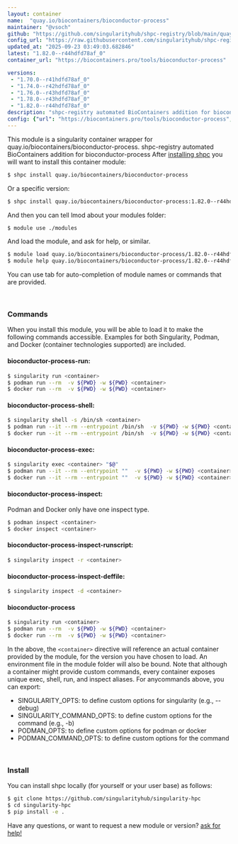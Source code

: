 ```yaml
---
layout: container
name:  "quay.io/biocontainers/bioconductor-process"
maintainer: "@vsoch"
github: "https://github.com/singularityhub/shpc-registry/blob/main/quay.io/biocontainers/bioconductor-process/container.yaml"
config_url: "https://raw.githubusercontent.com/singularityhub/shpc-registry/main/quay.io/biocontainers/bioconductor-process/container.yaml"
updated_at: "2025-09-23 03:49:03.682846"
latest: "1.82.0--r44hdfd78af_0"
container_url: "https://biocontainers.pro/tools/bioconductor-process"

versions:
 - "1.70.0--r41hdfd78af_0"
 - "1.74.0--r42hdfd78af_0"
 - "1.76.0--r43hdfd78af_0"
 - "1.78.0--r43hdfd78af_0"
 - "1.82.0--r44hdfd78af_0"
description: "shpc-registry automated BioContainers addition for bioconductor-process"
config: {"url": "https://biocontainers.pro/tools/bioconductor-process", "maintainer": "@vsoch", "description": "shpc-registry automated BioContainers addition for bioconductor-process", "latest": {"1.82.0--r44hdfd78af_0": "sha256:578c10d9b7b7c935a3d682eb3c5caf6b4532ac8dc179539f80d60d1849483e3a"}, "tags": {"1.70.0--r41hdfd78af_0": "sha256:b9508b3f6fa4bc635cd05232199eae182a1b5a66299a14e6791feaf39e629a43", "1.74.0--r42hdfd78af_0": "sha256:54e1f382d1dff3d9b27e504760537414cfcae3e9b70a89d851ecc65c43f563c5", "1.76.0--r43hdfd78af_0": "sha256:002eed6bc15eddccc699447c38c25a25df12fa9a924dbae29023aac129499a93", "1.78.0--r43hdfd78af_0": "sha256:939553da25ee12c33b0ba12c472bb6190f73e9159b5948f291ba5d99f6ea9606", "1.82.0--r44hdfd78af_0": "sha256:578c10d9b7b7c935a3d682eb3c5caf6b4532ac8dc179539f80d60d1849483e3a"}, "docker": "quay.io/biocontainers/bioconductor-process"}
---
```


This module is a singularity container wrapper for quay.io/biocontainers/bioconductor-process.
shpc-registry automated BioContainers addition for bioconductor-process
After [installing shpc](#install) you will want to install this container module:


```bash
$ shpc install quay.io/biocontainers/bioconductor-process
```

Or a specific version:

```bash
$ shpc install quay.io/biocontainers/bioconductor-process:1.82.0--r44hdfd78af_0
```

And then you can tell lmod about your modules folder:

```bash
$ module use ./modules
```

And load the module, and ask for help, or similar.

```bash
$ module load quay.io/biocontainers/bioconductor-process/1.82.0--r44hdfd78af_0
$ module help quay.io/biocontainers/bioconductor-process/1.82.0--r44hdfd78af_0
```

You can use tab for auto-completion of module names or commands that are provided.

<br>

### Commands

When you install this module, you will be able to load it to make the following commands accessible.
Examples for both Singularity, Podman, and Docker (container technologies supported) are included.

#### bioconductor-process-run:

```bash
$ singularity run <container>
$ podman run --rm  -v ${PWD} -w ${PWD} <container>
$ docker run --rm  -v ${PWD} -w ${PWD} <container>
```

#### bioconductor-process-shell:

```bash
$ singularity shell -s /bin/sh <container>
$ podman run --it --rm --entrypoint /bin/sh  -v ${PWD} -w ${PWD} <container>
$ docker run --it --rm --entrypoint /bin/sh  -v ${PWD} -w ${PWD} <container>
```

#### bioconductor-process-exec:

```bash
$ singularity exec <container> "$@"
$ podman run --it --rm --entrypoint ""  -v ${PWD} -w ${PWD} <container> "$@"
$ docker run --it --rm --entrypoint ""  -v ${PWD} -w ${PWD} <container> "$@"
```

#### bioconductor-process-inspect:

Podman and Docker only have one inspect type.

```bash
$ podman inspect <container>
$ docker inspect <container>
```

#### bioconductor-process-inspect-runscript:

```bash
$ singularity inspect -r <container>
```

#### bioconductor-process-inspect-deffile:

```bash
$ singularity inspect -d <container>
```



#### bioconductor-process

```bash
$ singularity run <container>
$ podman run --rm  -v ${PWD} -w ${PWD} <container>
$ docker run --rm  -v ${PWD} -w ${PWD} <container>
```


In the above, the `<container>` directive will reference an actual container provided
by the module, for the version you have chosen to load. An environment file in the
module folder will also be bound. Note that although a container
might provide custom commands, every container exposes unique exec, shell, run, and
inspect aliases. For anycommands above, you can export:

 - SINGULARITY_OPTS: to define custom options for singularity (e.g., --debug)
 - SINGULARITY_COMMAND_OPTS: to define custom options for the command (e.g., -b)
 - PODMAN_OPTS: to define custom options for podman or docker
 - PODMAN_COMMAND_OPTS: to define custom options for the command

<br>

### Install

You can install shpc locally (for yourself or your user base) as follows:

```bash
$ git clone https://github.com/singularityhub/singularity-hpc
$ cd singularity-hpc
$ pip install -e .
```

Have any questions, or want to request a new module or version? [ask for help!](https://github.com/singularityhub/singularity-hpc/issues)